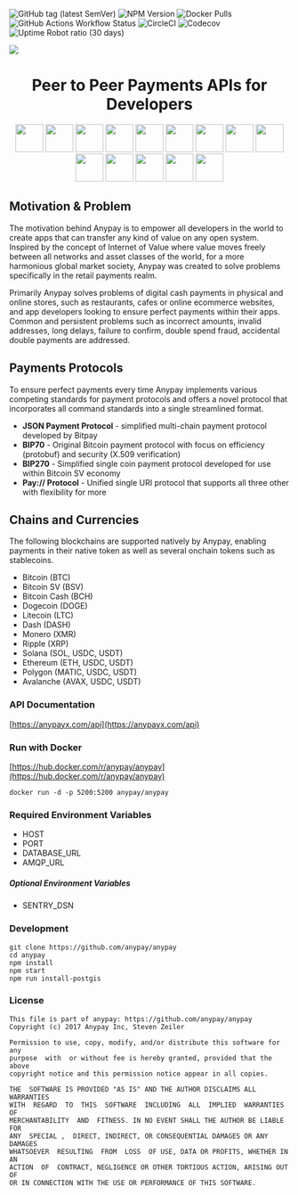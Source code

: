 
![GitHub tag (latest SemVer)](https://img.shields.io/github/v/tag/anypay/anypay?style=for-the-badge)
![NPM Version](https://img.shields.io/npm/v/%40anypay%2Fserver?style=for-the-badge)
![Docker Pulls](https://img.shields.io/docker/pulls/anypay/anypay?style=for-the-badge)
![GitHub Actions Workflow Status](https://img.shields.io/github/actions/workflow/status/anypay/anypay/build.yml?branch=main&style=for-the-badge)
![CircleCI](https://img.shields.io/circleci/build/github/anypay/anypay?label=Circle%20CI%20Build&style=for-the-badge)
![Codecov](https://img.shields.io/codecov/c/github/anypay/anypay?style=for-the-badge&label=coverage)
![Uptime Robot ratio (30 days)](https://img.shields.io/uptimerobot/ratio/m796758888-c4f5729105cfd766ba733696?style=for-the-badge)


![](https://anypayx.s3.eu-west-3.amazonaws.com/anypay_icon_rectangle_round.png)



<h1 style="text-align: center;">Peer to Peer Payments APIs for Developers</h1>

<div style="text-align: center">
<img src="https://anypayx.s3.amazonaws.com/coin_icons/50x50/btc_50x50.png"/ style="width:50px">
<img src="https://anypayx.s3.amazonaws.com/coin_icons/50x50/bch_50x50.png"/ style="width:50px">
<img src="https://anypayx.s3.amazonaws.com/coin_icons/50x50/bsv_50x50.png"/ style="width:50px">
<img src="https://anypayx.s3.amazonaws.com/coin_icons/50x50/doge_50x50.png"/ style="width:50px">
<img src="https://anypayx.s3.amazonaws.com/coin_icons/50x50/ltc_50x50.png"/ style="width:50px">
<img src="https://anypayx.s3.amazonaws.com/coin_icons/50x50/dash_50x50.png"/ style="width:50px">
<img src="https://anypayx.s3.amazonaws.com/coin_icons/50x50/xrp_50x50.png"/ style="width:50px">
<img src="https://anypayx.s3.amazonaws.com/coin_icons/50x50/xmr_50x50.png"/ style="width:50px">
<img src="https://anypayx.s3.amazonaws.com/coin_icons/50x50/eth_50x50.png"/ style="width:50px">
<img src="https://anypayx.s3.amazonaws.com/coin_icons/50x50/sol_50x50.png"/ style="width:50px">
<img src="https://anypayx.s3.amazonaws.com/coin_icons/50x50/matic_50x50.png"/ style="width:50px">
<img src="https://anypayx.s3.amazonaws.com/coin_icons/50x50/avax_50x50.png"/ style="width:50px">
<img src="https://anypayx.s3.amazonaws.com/coin_icons/50x50/usdc_sol_50x50.png"/ style="width:50px">
<img src="https://anypayx.s3.amazonaws.com/coin_icons/50x50/usdt_sol_50x50.png"/ style="width:50px">


</div>


## Motivation & Problem

The motivation behind Anypay is to empower all developers in the world to create apps that can transfer any kind of value on any open system. Inspired by the concept of Internet of Value where value moves freely between all networks and asset classes of the world, for a more harmonious global market society, Anypay was created to solve problems specifically in the retail payments realm.

Primarily Anypay solves problems of digital cash payments in physical and online stores, such as restaurants, cafes or online ecommerce websites, and app developers looking to ensure perfect payments within their apps. Common and persistent problems such as incorrect amounts, invalid addresses, long delays, failure to confirm, double spend fraud, accidental double payments are addressed.

## Payments Protocols

To ensure perfect payments every time Anypay implements various competing standards for payment protocols and offers a novel protocol that incorporates all command standards into a single streamlined format.

- **JSON Payment Protocol** - simplified multi-chain payment protocol developed by Bitpay
- **BIP70** - Original Bitcoin payment protocol with focus on efficiency (protobuf) and security (X.509 verification)
- **BIP270** - Simplified single coin payment protocol developed for use within Bitcoin SV economy
- **Pay:// Protocol** - Unified single URI protocol that supports all three other with flexibility for more

## Chains and Currencies

The following blockchains are supported natively by Anypay, enabling payments in their native token as well as several onchain tokens such as stablecoins.

- Bitcoin (BTC)
- Bitcoin SV (BSV)
- Bitcoin Cash (BCH)
- Dogecoin (DOGE)
- Litecoin (LTC)
- Dash (DASH)
- Monero (XMR)
- Ripple (XRP)
- Solana (SOL, USDC, USDT)
- Ethereum (ETH, USDC, USDT)
- Polygon (MATIC, USDC, USDT)
- Avalanche (AVAX, USDC, USDT)

### API Documentation
[https://anypayx.com/api](https://anypayx.com/api)


### Run with Docker

[https://hub.docker.com/r/anypay/anypay](https://hub.docker.com/r/anypay/anypay)

```
docker run -d -p 5200:5200 anypay/anypay
```

### Required Environment Variables

- HOST
- PORT
- DATABASE_URL
- AMQP_URL

##### Optional Environment Variables

- SENTRY_DSN

### Development

```
git clone https://github.com/anypay/anypay
cd anypay
npm install
npm start
npm run install-postgis
```

### License

```
This file is part of anypay: https://github.com/anypay/anypay
Copyright (c) 2017 Anypay Inc, Steven Zeiler

Permission to use, copy, modify, and/or distribute this software for any
purpose  with  or without fee is hereby granted, provided that the above
copyright notice and this permission notice appear in all copies.

THE  SOFTWARE IS PROVIDED "AS IS" AND THE AUTHOR DISCLAIMS ALL WARRANTIES
WITH  REGARD  TO  THIS  SOFTWARE  INCLUDING  ALL  IMPLIED  WARRANTIES  OF
MERCHANTABILITY  AND  FITNESS. IN NO EVENT SHALL THE AUTHOR BE LIABLE FOR
ANY  SPECIAL ,  DIRECT, INDIRECT, OR CONSEQUENTIAL DAMAGES OR ANY DAMAGES
WHATSOEVER  RESULTING  FROM  LOSS  OF USE, DATA OR PROFITS, WHETHER IN AN
ACTION  OF  CONTRACT, NEGLIGENCE OR OTHER TORTIOUS ACTION, ARISING OUT OF
OR IN CONNECTION WITH THE USE OR PERFORMANCE OF THIS SOFTWARE.

```
